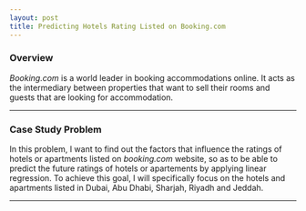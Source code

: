 ```yaml
---
layout: post
title: Predicting Hotels Rating Listed on Booking.com
---
```


### Overview 
*Booking.com* is a world leader in booking accommodations online. It acts as the intermediary between properties that want to sell their rooms and guests that are looking for accommodation.

---
### Case Study Problem 
In this problem, I want to find out the factors that influence the ratings of hotels or apartments listed on *booking.com* website, so as to be able to predict the future ratings of hotels or apartements by applying linear regression. To achieve this goal, I will specifically focus on the hotels and apartments listed in Dubai, Abu Dhabi, Sharjah, Riyadh and Jeddah. 

----


